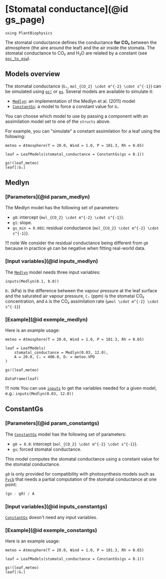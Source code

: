 # [Stomatal conductance](@id gs_page)

```@setup usepkg
using PlantBiophysics
```

The stomatal conductance defines the conductance **for CO₂** between the atmosphere (the aire around the leaf) and the air inside the stomata. The stomatal conductance to CO₂ and H₂O are related by a constant (see [`gsc_to_gsw`](@ref)).

## Models overview

The stomatal conductance (`Gₛ`, ``mol_{CO_2} \cdot m^{-2} \cdot s^{-1}``) can be simulated using [`gs!`](@ref) or [`gs`](@ref). Several models are available to simulate it:

- [`Medlyn`](@ref): an implementation of the Medlyn et al. (2011) model
- [`ConstantGs`](@ref): a model to force a constant value for `Gₛ`

You can choose which model to use by passing a component with an assimilation model set to one of the `structs` above.

For example, you can "simulate" a constant assimilation for a leaf using the following:

```@example usepkg
meteo = Atmosphere(T = 20.0, Wind = 1.0, P = 101.3, Rh = 0.65)

leaf = LeafModels(stomatal_conductance = ConstantGs(gs = 0.1))

gs!(leaf,meteo)
leaf[:Gₛ]
```

## Medlyn

### [Parameters](@id param_medlyn)

The Medlyn model has the following set of parameters:

- `g0`: intercept (``mol_{CO_2} \cdot m^{-2} \cdot s^{-1}``).
- `g1`: slope.
- `gs_min = 0.001`: residual conductance (``mol_{CO_2} \cdot m^{-2} \cdot s^{-1}``).

!!! note
    We consider the residual conductance being different from `g0` because in practice `g0` can be negative when fitting real-world data.

### [Input variables](@id inputs_medlyn)

The [`Medlyn`](@ref) model needs three input variables:

```@example usepkg
inputs(Medlyn(0.1, 8.0))
```

`Dₗ` (kPa) is the difference between the vapour pressure at the leaf surface and the saturated air vapour pressure, `Cₛ` (ppm) is the stomatal CO₂ concentration, and `A` is the CO₂ assimilation rate (``μmol \cdot m^{-2} \cdot s^{-1}``)

### [Example](@id exemple_medlyn)

Here is an example usage:

```@example usepkg
meteo = Atmosphere(T = 20.0, Wind = 1.0, P = 101.3, Rh = 0.65)

leaf = LeafModels(
    stomatal_conductance = Medlyn(0.03, 12.0),
    A = 20.0, Cₛ = 400.0, Dₗ = meteo.VPD
)

gs!(leaf,meteo)

DataFrame(leaf)
```

!!! note
    You can use [`inputs`](@ref) to get the variables needed for a given model, e.g.: `inputs(Medlyn(0.03, 12.0))`

## ConstantGs

### [Parameters](@id param_constantgs)

The [`ConstantGs`](@ref) model has the following set of parameters:

- `g0 = 0.0`: intercept (``mol_{CO_2} \cdot m^{-2} \cdot s^{-1}``).
- `gs`: forced stomatal conductance.

This model computes the stomatal conductance using a constant value for the stomatal conductance.

`g0` is only provided for compatibility with photosynthesis models such as [`Fvcb`](@ref) that needs a partial computation of the stomatal conductance at one point:

```julia
(gs - g0) / A
```

### [Input variables](@id inputs_constantgs)

[`ConstantGs`](@ref) doesn't need any input variables.

### [Example](@id exemple_constantgs)

Here is an example usage:

```@example usepkg
meteo = Atmosphere(T = 20.0, Wind = 1.0, P = 101.3, Rh = 0.65)

leaf = LeafModels(stomatal_conductance = ConstantGs(gs = 0.1))

gs!(leaf,meteo)
leaf[:Gₛ]
```
